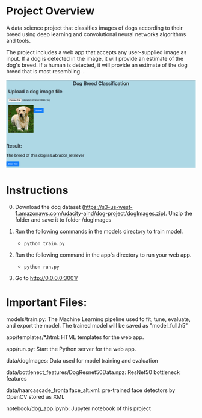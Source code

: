 # Project Overview
A data science project that classifies images of dogs according to their breed using deep learning and convolutional neural networks algorithms and tools.

The project includes a web app that accepts any user-supplied image as input. If a dog is detected in the image, it will provide an estimate of the dog's breed. If a human is detected, it will provide an estimate of the dog breed that is most resembling. . 

<img src="/data/snapshot.png" alt="screenshot"/>

# Instructions
0. Download the dog dataset (https://s3-us-west-1.amazonaws.com/udacity-aind/dog-project/dogImages.zip). Unzip the folder and save it to folder /dogImages 

1. Run the following commands in the models directory to train model.
    - `python train.py`

2. Run the following command in the app's directory to run your web app.
    - `python run.py`

3. Go to http://0.0.0.0:3001/

# Important Files:

models/train.py: The Machine Learning pipeline used to fit, tune, evaluate, and export the model. The trained model will be saved as "model_full.h5"

app/templates/*.html: HTML templates for the web app.

app/run.py: Start the Python server for the web app.

data/dogImages: Data used for model training and evaluation

data/bottlenect_features/DogResnet50Data.npz: ResNet50 bottleneck features

data/haarcascade_frontalface_alt.xml: pre-trained face detectors by OpenCV stored as XML

notebook/dog_app.ipynb: Jupyter notebook of this project
